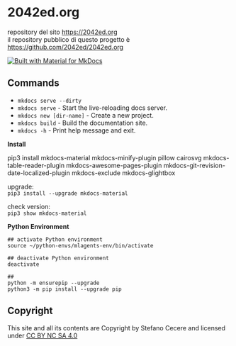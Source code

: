 # 2042ed.org

repository del sito <https://2042ed.org>  
il repository pubblico di questo progetto è <https://github.com/2042ed/2042ed.org>

[![Built with Material for MkDocs](https://img.shields.io/badge/Material_for_MkDocs-526CFE?style=for-the-badge&logo=MaterialForMkDocs&logoColor=white)](https://squidfunk.github.io/mkdocs-material/)

## Commands

- `mkdocs serve --dirty`
- `mkdocs serve` - Start the live-reloading docs server.
- `mkdocs new [dir-name]` - Create a new project.
- `mkdocs build` - Build the documentation site.
- `mkdocs -h` - Print help message and exit.

**Install**

pip3 install mkdocs-material mkdocs-minify-plugin pillow cairosvg mkdocs-table-reader-plugin mkdocs-awesome-pages-plugin mkdocs-git-revision-date-localized-plugin mkdocs-exclude mkdocs-glightbox

upgrade:  
`pip3 install --upgrade mkdocs-material`

check version:  
`pip3 show mkdocs-material`

**Python Environment**

```
## activate Python environment
source ~/python-envs/mlagents-env/bin/activate

## deactivate Python environment
deactivate

##
python -m ensurepip --upgrade
python3 -m pip install --upgrade pip
```

## Copyright
This site and all its contents are Copyright by Stefano Cecere and licensed under [CC BY NC SA 4.0](https://creativecommons.org/licenses/by-nc-sa/4.0)

